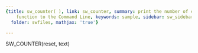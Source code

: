 ```yaml
---
{title: sw_counter( ), link: sw_counter, summary: print the number of calls to this
    function to the Command Line, keywords: sample, sidebar: sw_sidebar, permalink: sw_counter.html,
  folder: swfiles, mathjax: 'true'}

---
```

 
SW_COUNTER(reset, text)
 

